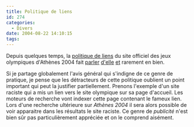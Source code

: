 ```yaml
---
title: Politique de liens
id: 274
categories:
  - Divers
date: 2004-08-22 14:10:15
tags:
---
```


Depuis quelques temps, la [politique de liens](http://www.athens2004.com/athens2004/page/legacy?lang=fr&amp;cid=dd7e01e3ac979f00VgnVCMServer28130b0aRCRD "Politique hypertextuelle") du site officiel des jeux olympiques d'Athènes 2004 fait [parler](http://www.tutoweb.com/dotclear/index.php?2004/08/22/68-le-site-des-jo-dathenes-ne-veut-pas-de-liens "Le site des JO d&#039;Athènes ne veut pas de liens") [d'elle](http://news.tf1.fr/news/multimedia/0,,3168438,00.html "Le site des JO ne veut pas des liens") [et](http://totalementcretin.apinc.org/blog/2004/08/15/124-les-jeux-zolympiques-font-gaffe-a-chez-eux "Les jeux zolympiques font gaffe à chez eux") rarement en bien.

Si je partage globalement l'avis général qui s'indigne de ce genre de pratique, je pense que les détracteurs de cette politique oublient un point important qui peut la justifier partiellement. Prenons l'exemple d'un site raciste qui a mis un lien vers le site olympique sur sa page d'accueil. Les moteurs de recherche vont indexer cette page contenant le fameux lien. Lors d'une recherche ultérieure sur _Athènes 2004_ il sera alors possible de voir apparaitre dans les résultats le site raciste. Ce genre de _publicité_ n'est bien sûr pas particulièrement appréciée et on le comprend aisément.